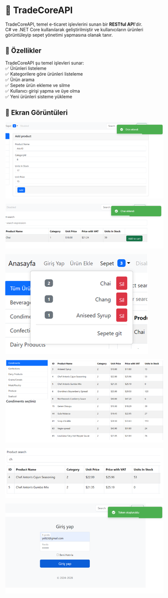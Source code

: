 # 🚀 TradeCoreAPI  

TradeCoreAPI, temel e-ticaret işlevlerini sunan bir **RESTful API**'dir.  
C# ve .NET Core kullanılarak geliştirilmiştir ve kullanıcıların ürünleri görüntüleyip sepet yönetimi yapmasına olanak tanır.  

## 📂 Özellikler  

TradeCoreAPI şu temel işlevleri sunar:  
✅ Ürünleri listeleme  
✅ Kategorilere göre ürünleri listeleme  
✅ Ürün arama  
✅ Sepete ürün ekleme ve silme  
✅ Kullanıcı girişi yapma ve üye olma  
✅ Yeni ürünleri sisteme yükleme  

## 📌 Ekran Görüntüleri  

![Ürün Ekleme](images/addproduct.png) 

![Sepete Ekleme](images/addtobasket.png)

![Sepet](images/basket.png) 

![Kategoriler](images/categories.png)

![Arama](images/search.png)

![Giriş Yap](images/signIn.png)  
